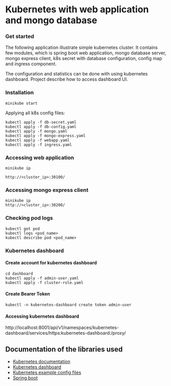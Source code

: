 # Kubernetes with web application and mongo database

### Get started

The following application illustrate simple kubernetes cluster. It contains few modules, which is spring boot web application, mongo database server, mongo express client, k8s secret with database configuration, config map and ingress component.

The configuration and statistics can be done with using kubernetes dashboard. Project describe how to access dashboard UI.

### Installation


```
minikube start
```

Applying all k8s config files:
```
kubectl apply -f db-secret.yaml
kubectl apply -f db-config.yaml
kubectl apply -f mongo.yaml
kubectl apply -f mongo-express.yaml
kubectl apply -f webapp.yaml
kubectl apply -f ingress.yaml
```

### Accessing web application
```
minikube ip

http://<cluster_ip>:30100/
```

### Accessing mongo express client
```
minikube ip
http://<cluster_ip>:30200/
```

### Checking pod logs
```
kubectl get pod
kubectl logs <pod_name>
kubectl describe pod <pod_name>
```
### Kubernetes dashboard

#### Create account for kubernetes dashboard 
```
cd dashboard
kubectl apply -f admin-user.yaml
kubectl apply -f cluster-role.yaml
```

#### Create Bearer Token
```
kubectl -n kubernetes-dashboard create token admin-user
```

#### Accessing kubernetes dashboard

http://localhost:8001/api/v1/namespaces/kubernetes-dashboard/services/https:kubernetes-dashboard:/proxy/



## Documentation of the libraries used
* [Kubernetes documentation](https://kubernetes.io/)
* [Kubernetes dashboard](https://github.com/kubernetes/dashboard/blob/master/docs/user/access-control/creating-sample-user.md)
* [Kubernetes example config files](https://kubernetes.io/docs/concepts/workloads/controllers/)
* [Spring boot](https://docs.spring.io/spring-boot/docs/current/reference/html/)

